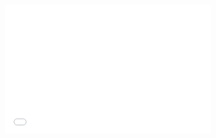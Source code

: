 
<!-- Make a variable called map_url. Just copy the normal GMaps share
     link.  -->
<iframe width="560" height="350" frameborder="0" scrolling="no" marginheight="0" marginwidth="0" src="{{ map_url }}&amp;output=embed&amp;iwloc=end">
</iframe>